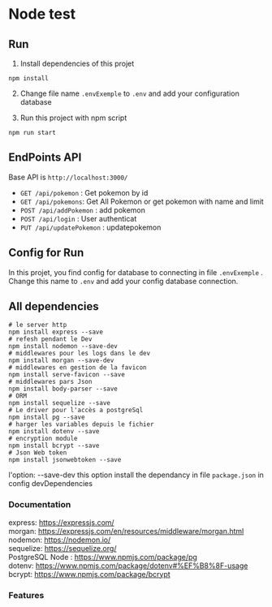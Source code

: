 # Node test

## Run

1. Install dependencies of this projet

```shell
npm install
```

2. Change file name `.envExemple` to `.env` and add your configuration database

3. Run this project with npm script

```shell
npm run start
```

## EndPoints API

Base API is `http://localhost:3000/`

- `GET /api/pokemon` : Get pokemon by id
- `GET /api/pokemons`: Get All Pokemon or get pokemon with name and limit
- `POST /api/addPokemon` : add pokemon
- `POST /api/login` : User authenticat
- `PUT /api/updatePokemon` : updatepokemon

## Config for Run

In this projet, you find config for database to connecting in file `.envExemple` . Change this name to `.env` and add your config database connection.

## All dependencies

```shell
# le server http
npm install express --save
# refesh pendant le Dev
npm install nodemon --save-dev
# middlewares pour les logs dans le dev
npm install morgan --save-dev
# middlewares en gestion de la favicon
npm install serve-favicon --save
# middlewares pars Json
npm install body-parser --save
# ORM
npm install sequelize --save
# Le driver pour l'accès a postgreSql
npm install pg --save
# harger les variables depuis le fichier
npm install dotenv --save
# encryption module
npm install bcrypt --save
# Json Web token
npm install jsonwebtoken --save
```

l'option: --save-dev this option install the dependancy in file `package.json` in config devDependencies

### Documentation

express: https://expressjs.com/  
morgan: https://expressjs.com/en/resources/middleware/morgan.html  
nodemon: https://nodemon.io/  
sequelize: https://sequelize.org/  
PostgreSQL Node : https://www.npmjs.com/package/pg  
dotenv: https://www.npmjs.com/package/dotenv#%EF%B8%8F-usage  
bcrypt: https://www.npmjs.com/package/bcrypt

### Features
